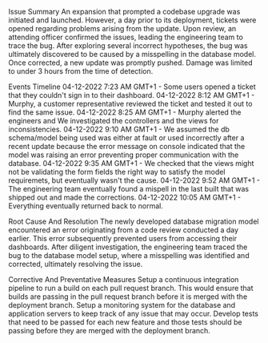 Issue Summary
An expansion that prompted a codebase upgrade was initiated and launched. However, a day prior to its deployment, tickets were opened regarding problems arising from the update. Upon review, an attending officer confirmed the issues, leading the engineering team to trace the bug. After exploring several incorrect hypotheses, the bug was ultimately discovered to be caused by a misspelling in the database model. Once corrected, a new update was promptly pushed. Damage was limited to under 3 hours from the time of detection.

Events Timeline
04-12-2022 7:23 AM GMT+1 - Some users opened a ticket that they couldn't sign in to their dashboard.
04-12-2022 8:12 AM GMT+1 - Murphy, a customer representative reviewed the ticket and tested it out to find the same issue.
04-12-2022 8:25 AM GMT+1 - Murphy alerted the engineers and We investigated the controllers and the views for inconsistencies.
04-12-2022 9:10 AM GMT+1 - We assumed the db schema/model being used was either at fault or used incorrectly after a recent update because the error message on console indicated that the model was raising an error preventing proper communication with the database.
04-12-2022 9:35 AM GMT+1 - We checked that the views might not be validating the form fields the right way to satisfy the model requiremets, but eventually wasn't the cause.
04-12-2022 9:52 AM GMT+1 - The engineering team eventually found a mispell in the last built that was shipped out and made the corrections.
04-12-2022 10:05 AM GMT+1 - Everything eventually returned back to normal.

Root Cause And Resolution
The newly developed database migration model encountered an error originating from a code review conducted a day earlier. This error subsequently prevented users from accessing their dashboards. After diligent investigation, the engineering team traced the bug to the database model setup, where a misspelling was identified and corrected, ultimately resolving the issue.

Corrective And Preventative Measures
Setup a continuous integration pipeline to run a build on each pull request branch. This would ensure that builds are passing in the pull request branch before it is merged with the deployment branch.
Setup a monitoring system for the database and application servers to keep track of any issue that may occur.
Develop tests that need to be passed for each new feature and those tests should be passing before they are merged with the deployment branch.
